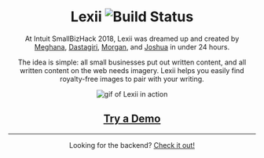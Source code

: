 <h1 align="center">Lexii <img src="https://travis-ci.org/morgannewman/lexii-hack.svg?branch=master" alt="Build Status"></h1>

<p align="center">
  At Intuit SmallBizHack 2018, Lexii was dreamed up and created by <a href="https://www.linkedin.com/in/meghanaguduru/">Meghana</a>, <a href="https://www.linkedin.com/in/dastagiri-reddy/">Dastagiri</a>, <a href="https://www.linkedin.com/in/morgannewman">Morgan</a>, and <a href="https://www.linkedin.com/in/codewitty/">Joshua</a> in under 24 hours.
</p>

<p align="center">
  The idea is simple: all small businesses put out written content, and all written content on the web needs imagery. Lexii helps you easily find royalty-free images to pair with your writing.

  <p align="center">
    <img src="lexii-hack.gif" alt="gif of Lexii in action">
  </p>

</p>

<h2 align="center">
  <a href="https://lexii-hack.firebaseapp.com/">Try a Demo</a>
</h2>

---

<p align="center">Looking for the backend? <a href="https://github.com/morgannewman/lexii-hack-backend">Check it out!</a></p>